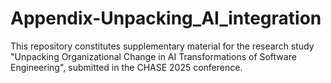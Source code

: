 # Appendix-Unpacking_AI_integration
This repository constitutes supplementary material for the research study "Unpacking Organizational Change in AI Transformations of Software Engineering", submitted in the CHASE 2025 conference.
